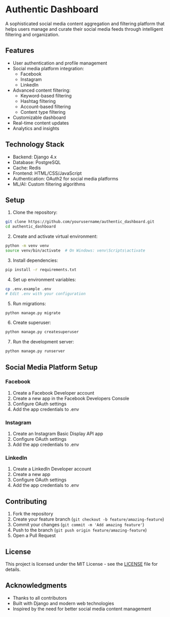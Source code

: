 # Authentic Dashboard

A sophisticated social media content aggregation and filtering platform that helps users manage and curate their social media feeds through intelligent filtering and organization.

## Features

- User authentication and profile management
- Social media platform integration:
  - Facebook
  - Instagram
  - LinkedIn
- Advanced content filtering:
  - Keyword-based filtering
  - Hashtag filtering
  - Account-based filtering
  - Content type filtering
- Customizable dashboard
- Real-time content updates
- Analytics and insights

## Technology Stack

- Backend: Django 4.x
- Database: PostgreSQL
- Cache: Redis
- Frontend: HTML/CSS/JavaScript
- Authentication: OAuth2 for social media platforms
- ML/AI: Custom filtering algorithms

## Setup

1. Clone the repository:
```bash
git clone https://github.com/yourusername/authentic_dashboard.git
cd authentic_dashboard
```

2. Create and activate virtual environment:
```bash
python -m venv venv
source venv/bin/activate  # On Windows: venv\Scripts\activate
```

3. Install dependencies:
```bash
pip install -r requirements.txt
```

4. Set up environment variables:
```bash
cp .env.example .env
# Edit .env with your configuration
```

5. Run migrations:
```bash
python manage.py migrate
```

6. Create superuser:
```bash
python manage.py createsuperuser
```

7. Run the development server:
```bash
python manage.py runserver
```

## Social Media Platform Setup

### Facebook
1. Create a Facebook Developer account
2. Create a new app in the Facebook Developers Console
3. Configure OAuth settings
4. Add the app credentials to .env

### Instagram
1. Create an Instagram Basic Display API app
2. Configure OAuth settings
3. Add the app credentials to .env

### LinkedIn
1. Create a LinkedIn Developer account
2. Create a new app
3. Configure OAuth settings
4. Add the app credentials to .env

## Contributing

1. Fork the repository
2. Create your feature branch (`git checkout -b feature/amazing-feature`)
3. Commit your changes (`git commit -m 'Add amazing feature'`)
4. Push to the branch (`git push origin feature/amazing-feature`)
5. Open a Pull Request

## License

This project is licensed under the MIT License - see the [LICENSE](LICENSE) file for details.

## Acknowledgments

- Thanks to all contributors
- Built with Django and modern web technologies
- Inspired by the need for better social media content management

